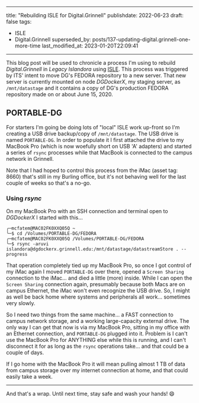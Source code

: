  ---
title: "Rebuilding ISLE for Digital.Grinnell"
publishdate: 2022-06-23
draft: false
tags:
  - ISLE
  - Digital.Grinnell
superseded_by: posts/137-updating-digital.grinnell-one-more-time
last_modified_at: 2023-01-20T22:09:41
---

This blog post will be used to chronicle a process I'm using to rebuild _Digital.Grinnell_ in _Legacy Islandora_ using [ISLE](https://github.com/Islandora-Collaboration-Group/ISLE).  This process was triggered by ITS' intent to move DG's FEDORA repository to a new server.  That new server is currently mounted on node _DGDockerX_, my staging server, as `/mnt/datastage` and it contains a copy of DG's production FEDORA repository made on or about June 15, 2020.

## PORTABLE-DG

For starters I'm going be doing lots of "local" ISLE work up-front so I'm creating a USB drive backup/copy of `/mnt/datastage`.  The USB drive is named `PORTABLE-DG`.  In order to populate it I first attached the drive to my MacBook Pro (which is now woefully short on USB 'A' adapters) and started a series of `rsync` processes while that MacBook is connected to the campus network in Grinnell.

Note that I had hoped to control this process from the iMac (asset tag: 8660) that's still in my Burling office, but it's not behaving well for the last couple of weeks so that's a no-go.  

### Using _rsync_

On my MacBook Pro with an SSH connection and terminal open to _DGDockerX_ I started with this...

```
╭─mcfatem@MAC02FK0XXQ05Q ~
╰─$ cd /Volumes/PORTABLE-DG/FEDORA
╭─mcfatem@MAC02FK0XXQ05Q /Volumes/PORTABLE-DG/FEDORA
╰─$ rsync -aruvi islandora@dgdockerx.grinnell.edu:/mnt/datastage/datastreamStore . --progress
```

That operation completely tied up my MacBook Pro, so once I got control of my iMac again I moved `PORTABLE-DG` over there, opened a `Screen Sharing` connection to the iMac... and died a little (more) inside.   While I can open the `Screen Sharing` connection again, presumably because both Macs are on campus Ethernet, the iMac won't even recognize the USB drive.  So, I might as well be back home where systems and peripherals all work... sometimes very slowly.  

So I need two things from the same machine... a FAST connection to campus network storage, and a working large-capacity external drive.  The only way I can get that now is via my MacBook Pro, sitting in my office with an Ethernet connection, and `PORTABLE-DG` plugged into it.  Problem is I can't use the MacBook Pro for ANYTHING else while this is running, and I can't disconnect it for as long as the `rsync` operations take... and that could be a couple of days.

If I go home with the MacBook Pro it will mean pulling almost 1 TB of data from campus storage over my internet connection at home, and that could easily take a week.


---

And that's a wrap.  Until next time, stay safe and wash your hands! :smile:
